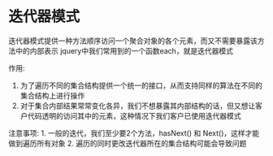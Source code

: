 # 迭代器模式
迭代器模式提供一种方法顺序访问一个聚合对象的各个元素，而又不需要暴露该方法中的内部表示
jquery中我们常用到的一个函数each，就是迭代器模式

作用:
  1. 为了遍历不同的集合结构提供一个统一的接口，从而支持同样的算法在不同的集合结构上进行操作
  2. 对于集合内部结果常常变化各异，我们不想暴露其内部结构的话，但又想让客户代码透明的访问其中的元素，这种情况下我们客户已使用迭代器模式


  注意事项:
    1. 一般的迭代，我们至少要2个方法，hasNext() 和 Next()，这样才能做到遍历所有对象
    2. 遍历的同时更改迭代器所在的集合结构可能会导致问题